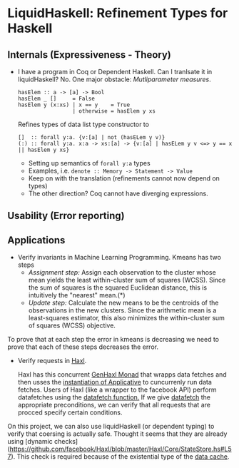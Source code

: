 # LiquidHaskell: Refinement Types for Haskell

## Internals (Expressiveness - Theory)

- I have a program in Coq or Dependent Haskell. Can I tranlsate it in liquidHaskell? No. One major obstacle:
  _Mutliparameter measures_.
   
     ```
     hasElem :: a -> [a] -> Bool
     hasElem _ []     = False
     hasElem y (x:xs) | x == y    = True
                      | otherwise = hasElem y xs
    ```
    
    Refines types of data list type constructor to
    
    ```
    []  :: forall y:a. {v:[a] | not (hasELem y v)}
    (:) :: forall y:a. x:a -> xs:[a] -> {v:[a] | hasELem y v <=> y == x || hasElem y xs}
    ```
    
    - Setting up semantics of `forall y:a` types
    - Examples, i.e. `denote :: Memory -> Statement -> Value`
    - Keep on with the translation (refinements cannot now depend on types)
    - The other direction? Coq cannot have diverging expressions.
    


## Usability (Error reporting)



## Applications

- Verify invariants in Machine Learning Programming.
 Kmeans has two steps
  - *Assignment step:* Assign each observation to the cluster whose mean yields the least within-cluster sum of squares (WCSS). Since the sum of squares is the squared Euclidean distance, this is intuitively the "nearest" mean.(*) 
  - *Update step:* Calculate the new means to be the centroids of the observations in the new clusters.
Since the arithmetic mean is a least-squares estimator, this also minimizes the within-cluster sum of squares (WCSS) objective.

To prove that at each step the error in kmeans is decreasing we need to prove that each of these steps decreases the error.

- Verify requests in [Haxl](https://github.com/facebook/Haxl/).

  Haxl has this concurrent [GenHaxl Monad](https://github.com/facebook/Haxl/blob/master/Haxl/Core/Monad.hs#L138-L138) that wrapps data fetches and then usses the [instantiation of Applicative](https://github.com/facebook/Haxl/blob/master/Haxl/Core/Monad.hs#L166-L183) to cuncurrenly run data fetches. 
  Users of Haxl (like a wrapper to the facebook API) perform datafetches using the [datafetch function.](https://github.com/facebook/Haxl/blob/master/example/facebook/FB.hs)
  If we give [datafetch](https://github.com/facebook/Haxl/blob/master/Haxl/Core/Monad.hs#L325) the appropriate preconditions, we can verify that all requests that are procced specify certain conditions.

 On this project, we can also use liquidHaskell (or dependent typing) to verify that coersing is actually safe.
Thought it seems that they are already using [dynamic checks] (https://github.com/facebook/Haxl/blob/master/Haxl/Core/StateStore.hs#L57).
This check is required because of the existential type of the [data cache](https://github.com/facebook/Haxl/blob/master/Haxl/Core/StateStore.hs#L40).
